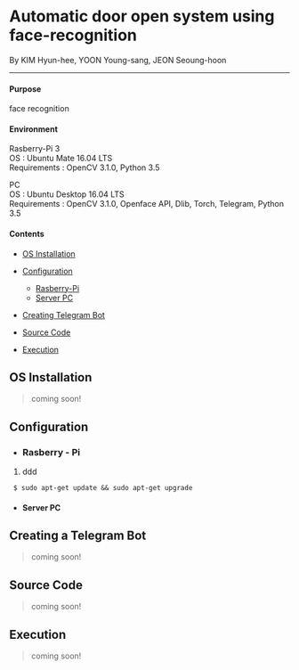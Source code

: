 # Automatic door open system using face-recognition

By KIM Hyun-hee, YOON Young-sang, JEON Seoung-hoon
* * *
#### Purpose

face recognition

#### Environment
Rasberry-Pi 3  
OS : Ubuntu Mate 16.04 LTS  
Requirements : OpenCV 3.1.0, Python 3.5  

PC  
OS : Ubuntu Desktop 16.04 LTS  
Requirements : OpenCV 3.1.0, Openface API, Dlib, Torch, Telegram, Python 3.5
  
#### Contents
- [OS Installation](#INSTALL)

- [Configuration](#CONFIGURATION)
  - [Rasberry-Pi](#RASP)
  - [Server PC](#SERVER)

- [Creating Telegram Bot](#TELEGRAM)

- [Source Code](#CODE)

- [Execution](#EXECUTION)

## <a id="INSTALL"></a>OS Installation 
> coming soon!

## Configuration <a id="CONFIGURATION"></a>
 - ### Rasberry - Pi <a id="RASP"></a>
 1. ddd
```
 $ sudo apt-get update && sudo apt-get upgrade
```
 - #### Server PC <a id="SERVER"></a>
## Creating a Telegram Bot <a id="TELEGRAM"></a>
> coming soon!
## Source Code <a id="CODE"></a>
> coming soon!
## Execution <a id="EXECUTION"></a>
> coming soon!
